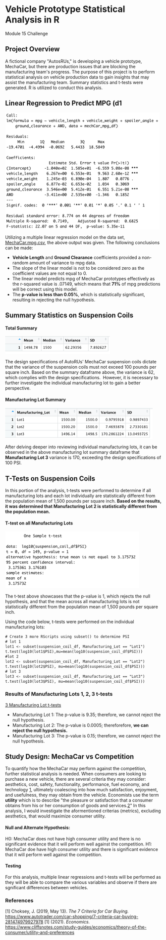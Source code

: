 # Vehicle Prototype Statistical Analysis in R
Module 15 Challenge 

## Project Overview
A fictional company "AutosRUs," is developing a vehicle prototype, MechaCar, but there are production issues that are blocking the manufacturing team's progress. The purpose of this project is to perform statistical analysis on vehicle production data to gain insights that may assist the manufacturing team. Summary statistics and t-tests were generated. R is utilized to conduct this analysis. 

## Linear Regression to Predict MPG (d1

![fig2](https://github.com/retroxsky06/MechaCar_Statistical_Analysis/blob/main/images/d1_summary_pvalues_r2.png)

Utilizing a multiple linear regression model on the data set, [MechaCar.mpg.csv](), the above output was given. The following conclusions can be made:
- **Vehicle Length** and **Ground Clearance** coefficients provided a non-random amount of variance to mpg data.
- The slope of the linear model is not to be considered zero as the coefficient values are not equal to 0.
- The linear model predicts mpg of MechaCar prototypes effectively as the r-squared value is .07149, which means that **71%** of mpg predictions will be correct using this model.  
- The **p-value is less than 0.05%**, which is statistically significant, resulting in rejecting the null hypothesis.

## Summary Statistics on Suspension Coils 

#### Total Summary
![fig3](https://github.com/retroxsky06/MechaCar_Statistical_Analysis/blob/main/images/d2_total_summary.png)

The design specifications of AutoRUs' MechaCar suspension coils dictate that the variance of the suspension coils must not exceed 100 pounds per square inch. Based on the summary dataframe above, the variance is 62, which complies with the design specifications.  However, it is necessary to further investigate the individual manufacturing lot to gain a better perspective.

#### Manufacturing Lot Summary
![fig4](https://github.com/retroxsky06/MechaCar_Statistical_Analysis/blob/main/images/d2_lot_summary.png)

After delving deeper into reviewing individual manufacturing lots, it can be observed in the above manufacturing lot summary dataframe that **Manufacturing Lot 3** variance is 170, exceeding the design specifications of 100 PSI.

## T-Tests on Suspension Coils
In this portion of the analysis, t-tests were performed to determine if all manufacturing lots and each lot individually are statistically different from the population mean of 1,500 pounds per square inch. **Based on the results, it was determined that Manufacturing Lot 2 is statistically different from the population mean.**

#### T-test on all Manufacturing Lots
![fig5](https://github.com/retroxsky06/MechaCar_Statistical_Analysis/blob/main/images/d3_t_test.png)

The t-test above showcases that the p-value is 1, which rejects the null hypothesis, and that the mean across all manufacturing lots is not statistically different from the population mean of 1,500 pounds per square inch.

Using the code below, t-tests were performed on the individual manufacturing lots:

```
# Create 3 more RScripts using subset() to determine PSI
# lot 1
lot1 <- subset(suspension_coil_df, Manufacturing_Lot == "Lot1")
t.test(log10(lot1$PSI),mu=mean(log10(suspension_coil_df$PSI)))
#lot 2
lot2 <- subset(suspension_coil_df, Manufacturing_Lot == "Lot2")
t.test(log10(lot2$PSI), mu=mean(log10(suspension_coil_df$PSI)))
# lot 3
lot3 <- subset(suspension_coil_df, Manufacturing_Lot == "Lot3")
t.test(log10(lot3$PSI), mu=mean(log10(suspension_coil_df$PSI)))
```

### Results of Manufacturing Lots 1, 2, 3 t-tests
[3 Manufacturing Lot t-tests](https://github.com/retroxsky06/MechaCar_Statistical_Analysis/blob/main/images/d3_lot_t_tests.png)

- Manufacturing Lot 1: The p-value is 9.35; therefore, we cannot reject the null hypothesis.
- Manufacturing Lot 2: The p-value is 0.0005; thereforefore, **we can reject the null hypothesis.**
- Manufacturing Lot 3: The p-value is 0.15; therefore, we cannot reject the null hypothesis.

## Study Design: MechaCar vs Competition 
To quantify how the MechaCar may perform against the competition, further statistical analysis is needed. When consumers are looking to purchase a new vehicle, there are several criteria they may consider: aesthetics, cost, safety, functionality, performance, fuel economy, and technology [1](#1), ultimately coalescing into how much satisfaction, enjoyment, and usefulness, they may obtain from the vehicle.  Economists use the term **utility** which is to describe "the pleasure or satisfaction that a consumer obtains from his or her consumption of goods and services.[2](#2)" In this analysis, I would investigate the aformentioned criterias (metrics), excluding aesthetics, that would maximize consumer utility. 

#### Null and Alternate Hypothesis:

H0: MechaCar does not have high consumer utility and there is no significant evidence that it will perform well against the competition.
H1: MechaCar doe have high consumer utility and there is significant evidence that it will perform well against the competition.

#### Testing
For this analysis, multiple linear regressions and t-tests will be performed as they will be able to compare the various variables and observe if there are sgnificant differences between vehicles.  



### References
<a id="1">[1]</a>
Choksey, J. (2019, May 13). *The 7 Criteria for Car Buying.* https://www.autotrader.com/car-shopping/7-criteria-car-buying-281474979927978
<a id="2">[1]</a>
(2021). *Economics.* https://www.cliffsnotes.com/study-guides/economics/theory-of-the-consumer/utility-and-preferences

